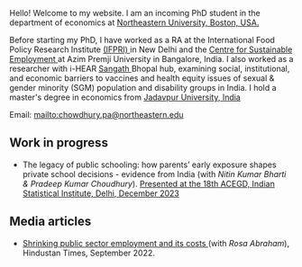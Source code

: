 Hello! Welcome to my website. I am an incoming PhD student in the department of economics at <a href="https://cssh.northeastern.edu/economics/" target="_blank"> Northeastern University, Boston, USA. </a> 

Before starting my PhD, I have worked as a RA at the International Food Policy Research Institute <a href = "https://www.ifpri.org/" target ="_blank"> (IFPRI) </a> in New Delhi and the <a href="https://azimpremjiuniversity.edu.in/cse" target ="_blank"> Centre for Sustainable Employment </a> at Azim Premji University in Bangalore, India. I also worked as a researcher with i-HEAR <a href = "https://sangath.in/" target = "_blank" > Sangath </a> Bhopal hub, examining social, institutional, and economic barriers to vaccines and health equity issues of sexual & gender minority (SGM) population and disability groups in India. I hold a master's degree in economics from <a href= "https://jadavpuruniversity.in/" target ="_blank"> Jadavpur University, India </a> 


Email: <mailto:chowdhury.pa@northeastern.edu>


## Work in progress
- The legacy of public schooling: how parents’ early exposure shapes private school decisions - evidence from India (with _Nitin Kumar Bharti & Pradeep Kumar Choudhury_).
  <a href="https://www.isid.ac.in/~acegd/acegd2023/index.html" target="_blank"> Presented at the 18th ACEGD, Indian Statistical Institute, Delhi, December 2023 </a>

## Media articles 
- <a href= "https://www.hindustantimes.com/india-news/shrinking-public-sector-employment-and-its-costs-101661966849523.html" target = "_blank" > Shrinking public sector employment and its costs </a> (with _Rosa Abraham_), Hindustan Times, September 2022.

